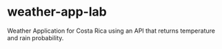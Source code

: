 # weather-app-lab
Weather Application for Costa Rica using an API that returns temperature and rain probability.
